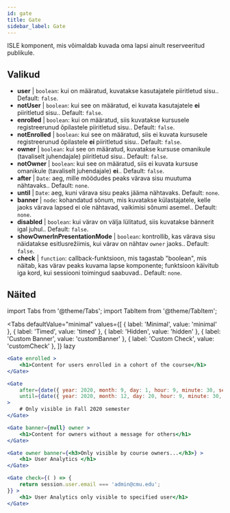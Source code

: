 ```yaml
---
id: gate 
title: Gate
sidebar_label: Gate
---
```


ISLE komponent, mis võimaldab kuvada oma lapsi ainult reserveeritud publikule.

## Valikud

* __user__ | `boolean`: kui on määratud, kuvatakse kasutajatele piiritletud sisu.. Default: `false`.
* __notUser__ | `boolean`: kui see on määratud, ei kuvata kasutajatele **ei** piiritletud sisu.. Default: `false`.
* __enrolled__ | `boolean`: kui on määratud, siis kuvatakse kursusele registreerunud õpilastele piiritletud sisu.. Default: `false`.
* __notEnrolled__ | `boolean`: kui see on määratud, siis ei kuvata kursusele registreerunud õpilastele **ei** piiritletud sisu.. Default: `false`.
* __owner__ | `boolean`: kui see on määratud, kuvatakse kursuse omanikule (tavaliselt juhendajale) piiritletud sisu.. Default: `false`.
* __notOwner__ | `boolean`: kui see on määratud, siis ei kuvata kursuse omanikule (tavaliselt juhendajale) **ei**.. Default: `false`.
* __after__ | `Date`: aeg, mille möödudes peaks värava sisu muutuma nähtavaks.. Default: `none`.
* __until__ | `Date`: aeg, kuni värava sisu peaks jääma nähtavaks. Default: `none`.
* __banner__ | `node`: kohandatud sõnum, mis kuvatakse külastajatele, kelle jaoks värava lapsed ei ole nähtavad, vaikimisi sõnumi asemel.. Default: `none`.
* __disabled__ | `boolean`: kui värav on välja lülitatud, siis kuvatakse bännerit igal juhul.. Default: `false`.
* __showOwnerInPresentationMode__ | `boolean`: kontrollib, kas värava sisu näidatakse esitlusrežiimis, kui värav on nähtav `owner` jaoks.. Default: `false`.
* __check__ | `function`: callback-funktsioon, mis tagastab "boolean", mis näitab, kas värav peaks kuvama lapse komponente; funktsioon käivitub iga kord, kui sessiooni toimingud saabuvad.. Default: `none`.


## Näited

import Tabs from '@theme/Tabs';
import TabItem from '@theme/TabItem';

<Tabs
    defaultValue="minimal"
    values={[
        { label: 'Minimal', value: 'minimal' },
        { label: 'Timed', value: 'timed' },
        { label: 'Hidden', value: 'hidden' },
        { label: 'Custom Banner', value: 'customBanner' },
        { label: 'Custom Check', value: 'customCheck' },
    ]}
    lazy
>

<TabItem value="minimal">

```jsx live
<Gate enrolled >
    <h1>Content for users enrolled in a cohort of the course</h1>
</Gate>
```

</TabItem>

<TabItem value="timed">

```jsx live
<Gate
    after={date({ year: 2020, month: 9, day: 1, hour: 9, minute: 30, second: 0, utcOffset: 4 })}
    until={date({ year: 2020, month: 12, day: 20, hour: 9, minute: 30, second: 0, utcOffset: 5 })}
>
    # Only visible in Fall 2020 semester
</Gate>
```

</TabItem>

<TabItem value="hidden">

```jsx live
<Gate banner={null} owner >
    <h1>Content for owners without a message for others</h1>
</Gate>
```

</TabItem>

<TabItem value="customBanner">

```jsx live
<Gate owner banner={<h3>Only visible by course owners...</h3>} >
    <h1> User Analytics </h1>
</Gate>
```

</TabItem>

<TabItem value="customCheck">

```jsx live
<Gate check={( ) => {
    return session.user.email === 'admin@cmu.edu';
}} >
    <h1> User Analytics only visible to specified user</h1>
</Gate>
```

</TabItem>

</Tabs>

